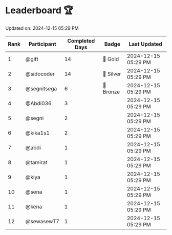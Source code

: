 # Leaderboard 🏆

Updated on: 2024-12-15 05:29 PM

| Rank | Participant       | Completed Days | Badge      | Last Updated         |
|------|-------------------|----------------|------------|----------------------|
| 1    | @gift             | 14             | 🏅 Gold     | 2024-12-15 05:29 PM |
| 2    | @sidocoder        | 14             | 🥈 Silver   | 2024-12-15 05:29 PM |
| 3    | @segnitsega       | 6              | 🥉 Bronze   | 2024-12-15 05:29 PM |
| 4    | @Abdi036          | 3              |            | 2024-12-15 05:29 PM |
| 5    | @segni            | 2              |            | 2024-12-15 05:29 PM |
| 6    | @kika1s1          | 2              |            | 2024-12-15 05:29 PM |
| 7    | @abdi             | 1              |            | 2024-12-15 05:29 PM |
| 8    | @tamirat          | 1              |            | 2024-12-15 05:29 PM |
| 9    | @kiya             | 1              |            | 2024-12-15 05:29 PM |
| 10   | @sena             | 1              |            | 2024-12-15 05:29 PM |
| 11   | @kena             | 1              |            | 2024-12-15 05:29 PM |
| 12   | @sewasewT7        | 1              |            | 2024-12-15 05:29 PM |
